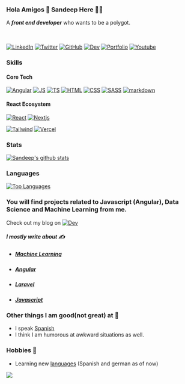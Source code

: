 ### Hola Amigos 👋 Sandeep Here 👨‍💻
A ***front end developer*** who wants to be a polygot.


<br><br>
[![LinkedIn](https://img.shields.io/badge/linkedin-%230077B5.svg?&style=for-the-badge&logo=linkedin&logoColor=white)](https://www.linkedin.com/in/sandeep-balachandran-54a79b9b/)
[![Twitter](https://img.shields.io/badge/twitter-%231DA1F2.svg?&style=for-the-badge&logo=twitter&logoColor=white)](https://twitter.com/Sandeepcristi)
[![GitHub](https://img.shields.io/badge/github-%23100000.svg?&style=for-the-badge&logo=github&logoColor=white)](https://www.github.com/sandeepbalachandran)
[![Dev](https://img.shields.io/badge/DEV.TO-%230A0A0A.svg?&style=for-the-badge&logo=dev-dot-to&logoColor=white)](https://dev.to/sandeepbalachandran)
[![Portfolio](https://img.shields.io/badge/website-000000?style=for-the-badge&logo=About.me&logoColor=white)](https://sandeepbalachandran.vercel.app)
[![Youtube](https://img.shields.io/badge/YouTube-FF0000?style=for-the-badge&logo=youtube&logoColor=white)](https://www.youtube.com/channel/UCbg_QjiMtFqIwQI9d1yJ-8g/featured?sub_confirmation=1)

### Skills

#### Core Tech
[![Angular](https://img.shields.io/badge/Angular-DD0031?style=for-the-badge&logo=angular&logoColor=white)](https://sandeepbalachandran.vercel.app)
[![JS](https://img.shields.io/badge/JavaScript-F7DF1E?style=for-the-badge&logo=javascript&logoColor=white)](https://sandeepbalachandran.vercel.app)
[![TS](https://img.shields.io/badge/TypeScript-3178c6?style=for-the-badge&logo=javascript&logoColor=white)](https://sandeepbalachandran.vercel.app)
[![HTML](https://img.shields.io/badge/HTML-239120?style=for-the-badge&logo=html5&logoColor=white)](https://sandeepbalachandran.vercel.app)
[![CSS](https://img.shields.io/badge/CSS-239120?&style=for-the-badge&logo=css3&logoColor=white)](https://sandeepbalachandran.vercel.app)
[![SASS](https://img.shields.io/badge/SASS-239120?&style=for-the-badge&logo=css3&logoColor=white)](https://sandeepbalachandran.vercel.app)
[![markdown](https://img.shields.io/badge/Markdown-000000?style=for-the-badge&logo=markdown&logoColor=white)](https://sandeepbalachandran.vercel.app)

#### React Ecosystem
[![React](https://img.shields.io/badge/React-20232A?style=for-the-badge&logo=react&logoColor=61DAFB)](https://sandeepbalachandran.vercel.app)
[![Nextjs](https://img.shields.io/badge/Nextjs-20232A?style=for-the-badge&logo=nextjs&logoColor=61DAFB)](https://sandeepbalachandran.vercel.app)

[![Tailwind](https://img.shields.io/badge/Tailwind_CSS-38B2AC?style=for-the-badge&logo=tailwind-css&logoColor=white)](https://sandeepbalachandran.vercel.app)
[![Vercel](	https://img.shields.io/badge/Vercel-000000?style=for-the-badge&logo=vercel&logoColor=white)](https://sandeepbalachandran.vercel.app)




### Stats
[![Sandeep's github stats](https://github-readme-stats.vercel.app/api?username=sandeepbalachandran&theme=tokyonight&show_icons=true)](https://www.github.com/sandeepbalachandran)

### Languages

[![Top Languages](https://github-readme-stats.vercel.app/api/top-langs/?username=sandeepbalachandran&theme=tokyonight&show_icons=true)](https://www.github.com/sandeepbalachandran)

### You will find projects related to Javascript (Angular), Data Science and  Machine Learning from me.
Check out my blog on [![Dev](https://img.shields.io/badge/DEV.TO-%230A0A0A.svg?&style=for-the-badge&logo=dev-dot-to&logoColor=white)](https://dev.to/sandeepbalachandran)
#####  I mostly write about ✍️
* ##### [Machine Learning](https://dev.to/sandeepbalachandran/machine-learning-introduction-400o)
* ##### [Angular](https://dev.to/sandeepbalachandran/angular-dark-fate-48dp)
* ##### [Laravel](https://dev.to/sandeepbalachandran/how-to-generate-pdf-and-send-it-on-mail-in-laravel-5-8-b8j)
* ##### [Javascript](https://dev.to/sandeepbalachandran/javascript-journey-31hb)

### Other things I am good(not great) at 🕺 
* I speak [Spanish](https://www.duolingo.com/profile/Sandeepbalan)
* I think I am humorous at awkward situations as well.

### Hobbies 🕺
* Learning new [languages](https://www.duolingo.com/profile/Sandeepbalan) (Spanish and german as of now)

![](https://komarev.com/ghpvc/?username=sandeepbalachandran)


